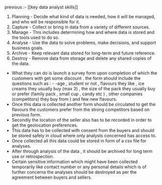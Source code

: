 previous :- [[key data analyst skills]]


1. Planning - Decide what kind of data is needed, how it will be managed, and who will be responsible for it.
2. Capture - Collect or bring in data from a variety of different sources.
3. Manage - This includes determining how and where data is stored and the tools used to do so.
4. Analyse - Use the data to solve problems, make decisions, and support business goals.
5. Archive - Keep relevant data stored for long-term and future reference.
6. Destroy - Remove data from storage and delete any shared copies of the data.

- What they can do is launch a survey form upon completion of which the customers with get some discount . the form should include the questions such as : - -age , student or not , flavours they like , ice creams they usually buy (max 3) ,  the size of the pack they usually buy or prefer (family pack , small cup , candy etc ) , other companies (competitors) they buy from ) and few new flavours.
- Once this data is collected another form should be circulated to get the flavours the customers prefer from the strong competitors based on previous form.
- Secondly the location of the seller also has to be recorded in order to get the geolocation preferences.
- This data has to be collected with consent from the buyers and should be stored safely in cloud where only analysts concerned has access to. 
- Once collected all this data could be stored in form of a csv file for analyses. 
- After through analysis of the data , it should be archived for long term use or retrospection.
- Certain sensitive information which might have been collected temporarily like contact number or any personal details which is of  further concerns the analyses should be destroyed as per the agreement between buyers and sellers. 